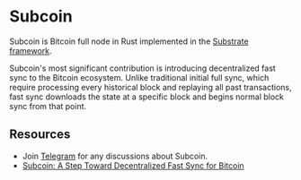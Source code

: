 # Subcoin

Subcoin is Bitcoin full node in Rust implemented in the [Substrate framework](https://github.com/paritytech/polkadot-sdk).

Subcoin's most significant contribution is introducing decentralized fast sync to
the Bitcoin ecosystem. Unlike traditional initial full sync, which require processing
every historical block and replaying all past transactions, fast sync downloads
the state at a specific block and begins normal block sync from that point.

## Resources

- Join [Telegram](https://t.me/subcoin_project) for any discussions about Subcoin.
- [Subcoin: A Step Toward Decentralized Fast Sync for Bitcoin](https://www.notion.so/liuchengxu/Subcoin-A-Step-Toward-Decentralized-Fast-Sync-for-Bitcoin-68762427a4484d73906a91602d789be9)
